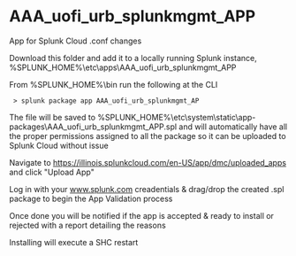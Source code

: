 # AAA_uofi_urb_splunkmgmt_APP
App for Splunk Cloud .conf changes

Download this folder and add it to a locally running Splunk instance, %SPLUNK_HOME%\etc\apps\AAA_uofi_urb_splunkmgmt_APP

From %SPLUNK_HOME%\bin run the following at the CLI

     > splunk package app AAA_uofi_urb_splunkmgmt_AP

The file will be saved to %SPLUNK_HOME%\etc\system\static\app-packages\AAA_uofi_urb_splunkmgmt_APP.spl and will automatically have all the proper permissions assigned to all the package so it can be uploaded to Splunk Cloud without issue
 
Navigate to https://illinois.splunkcloud.com/en-US/app/dmc/uploaded_apps and click "Upload App"

Log in with your www.splunk.com creadentials & drag/drop the created .spl package to begin the App Validation process

Once done you will be notified if the app is accepted & ready to install or rejected with a report detailing the reasons

Installing will execute a SHC restart
